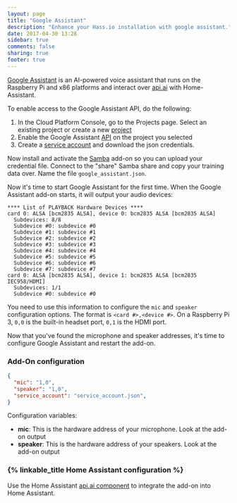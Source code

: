 ```yaml
---
layout: page
title: "Google Assistant"
description: "Enhance your Hass.io installation with google assistant."
date: 2017-04-30 13:28
sidebar: true
comments: false
sharing: true
footer: true
---
```


[Google Assistant][GoogleAssistant] is an AI-powered voice assistant that runs on the Raspberry Pi and x86 platforms and interact over [api.ai] with Home-Assistant.

To enable access to the Google Assistant API, do the following:
1) In the Cloud Platform Console, go to the Projects page. Select an existing project or create a new [project]
2) Enable the Google Assistant [API] on the project you selected
3) Create a [service account][serviceaccount] and download the json credentials. 

Now install and activate the [Samba] add-on so you can upload your credential file. Connect to the "share" Samba share and copy your training data over. Name the file `google_assistant.json`.

Now it's time to start Google Assistant for the first time. When the Google Assistant add-on starts, it will output your audio devices:

```plain
**** List of PLAYBACK Hardware Devices ****
card 0: ALSA [bcm2835 ALSA], device 0: bcm2835 ALSA [bcm2835 ALSA]
  Subdevices: 8/8
  Subdevice #0: subdevice #0
  Subdevice #1: subdevice #1
  Subdevice #2: subdevice #2
  Subdevice #3: subdevice #3
  Subdevice #4: subdevice #4
  Subdevice #5: subdevice #5
  Subdevice #6: subdevice #6
  Subdevice #7: subdevice #7
card 0: ALSA [bcm2835 ALSA], device 1: bcm2835 ALSA [bcm2835 IEC958/HDMI]
  Subdevices: 1/1
  Subdevice #0: subdevice #0
```

You need to use this information to configure the `mic` and `speaker` configuration options. The format is `<card #>,<device #>`. On a Raspberry Pi 3, `0,0` is the built-in headset port, `0,1` is the HDMI port.

Now that you've found the microphone and speaker addresses, it's time to configure Google Assistant and restart the add-on.

### Add-On configuration

```json
{
  "mic": "1,0",
  "speaker": "1,0",
  "service_account": "service_account.json",
}
```

Configuration variables:

- **mic**: This is the hardware address of your microphone. Look at the add-on output 
- **speaker**: This is the hardware address of your speakers. Look at the add-on output

### {% linkable_title Home Assistant configuration %}

Use the Home Assistant [api.ai component][comp] to integrate the add-on into Home Assistant.


[GoogleAssistant]: https://assistant.google.com/
[api.ai]: https://api.ai/
[Samba]: /addons/samba/
[comp]: /components/apiai/
[project]: https://console.cloud.google.com/project
[API]: https://console.developers.google.com/apis/api/embeddedassistant.googleapis.com/overview
[serviceaccount]: https://console.developers.google.com/apis/credentials/serviceaccountkey
